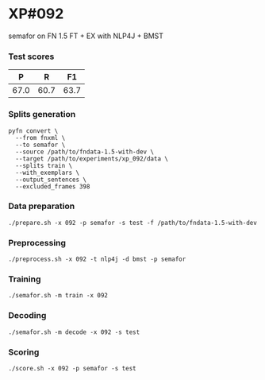 # XP\#092

semafor on FN 1.5 FT + EX with NLP4J + BMST

### Test scores
| P | R | F1 |
| --- | --- | --- |
| 67.0 | 60.7 | 63.7 |

### Splits generation
```
pyfn convert \
  --from fnxml \
  --to semafor \
  --source /path/to/fndata-1.5-with-dev \
  --target /path/to/experiments/xp_092/data \
  --splits train \
  --with_exemplars \
  --output_sentences \
  --excluded_frames 398
```

### Data preparation
```
./prepare.sh -x 092 -p semafor -s test -f /path/to/fndata-1.5-with-dev
```

### Preprocessing
```
./preprocess.sh -x 092 -t nlp4j -d bmst -p semafor
```

### Training
```
./semafor.sh -m train -x 092
```

### Decoding
```
./semafor.sh -m decode -x 092 -s test
```

### Scoring
```
./score.sh -x 092 -p semafor -s test
```
